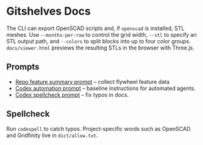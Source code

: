 # Gitshelves Docs

The CLI can export OpenSCAD scripts and, if `openscad` is installed, STL meshes.
Use `--months-per-row` to control the grid width, `--stl` to specify an STL
output path, and `--colors` to split blocks into up to four color groups.
`docs/viewer.html` previews the resulting STLs in the browser with Three.js.

## Prompts

- [Repo feature summary prompt](repo_feature_summary_prompt.md) – collect flywheel feature data
- [Codex automation prompt](prompts-codex.md) – baseline instructions for automated agents.
- [Codex spellcheck prompt](prompts-codex-spellcheck.md) – fix typos in docs.

## Spellcheck

Run `codespell` to catch typos. Project-specific words such as OpenSCAD and
Gridfinity live in `dict/allow.txt`.
